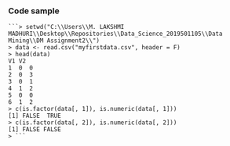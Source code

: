 ### Code sample
    ```> setwd("C:\\Users\\M. LAKSHMI MADHURI\\Desktop\\Repositories\\Data_Science_2019501105\\Data Mining\\DM Assignment2\\")
    > data <- read.csv("myfirstdata.csv", header = F)
    > head(data)
    V1 V2
    1  0  0
    2  0  3
    3  0  1
    4  1  2
    5  0  0
    6  1  2
    > c(is.factor(data[, 1]), is.numeric(data[, 1]))
    [1] FALSE  TRUE
    > c(is.factor(data[, 2]), is.numeric(data[, 2]))
    [1] FALSE FALSE
    > ```
